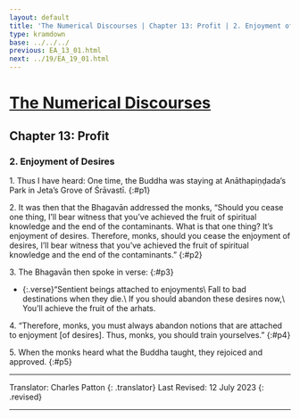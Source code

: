 ```yaml
---
layout: default
title: 'The Numerical Discourses | Chapter 13: Profit | 2. Enjoyment of Desires'
type: kramdown
base: ../../../
previous: EA_13_01.html
next: ../19/EA_19_01.html
---
```


# [The Numerical Discourses](../index.html)
## Chapter 13: Profit
### 2. Enjoyment of Desires

1\. Thus I have heard: One time, the Buddha was staying at Anāthapiṇḍada’s Park in Jeta’s Grove of Śrāvastī.
{:#p1}

2\. It was then that the Bhagavān addressed the monks, “Should you cease one thing, I’ll bear witness that you’ve achieved the fruit of spiritual knowledge and the end of the contaminants. What is that one thing? It’s enjoyment of desires. Therefore, monks, should you cease the enjoyment of desires, I’ll bear witness that you’ve achieved the fruit of spiritual knowledge and the end of the contaminants.”
{:#p2}

3\. The Bhagavān then spoke in verse:
{:#p3}

* {:.verse}“Sentient beings attached to enjoyments\\
Fall to bad destinations when they die.\\
If you should abandon these desires now,\\
You’ll achieve the fruit of the arhats.

4\. “Therefore, monks, you must always abandon notions that are attached to enjoyment [of desires]. Thus, monks, you should train yourselves.”
{:#p4}

5\. When the monks heard what the Buddha taught, they rejoiced and approved.
{:#p5}

---

Translator: Charles Patton
{: .translator}
Last Revised: 12 July 2023
{: .revised}

---